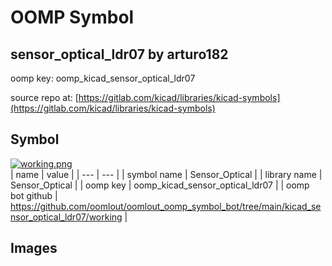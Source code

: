 # OOMP Symbol  
## sensor_optical_ldr07  by arturo182  
  
oomp key: oomp_kicad_sensor_optical_ldr07  
  
source repo at: [https://gitlab.com/kicad/libraries/kicad-symbols](https://gitlab.com/kicad/libraries/kicad-symbols)  
## Symbol  
  
[![working.png](working_600.png)](working.png)  
| name | value | 
| --- | --- | 
| symbol name | Sensor_Optical | 
| library name | Sensor_Optical | 
| oomp key | oomp_kicad_sensor_optical_ldr07 | 
| oomp bot github | https://github.com/oomlout/oomlout_oomp_symbol_bot/tree/main/kicad_sensor_optical_ldr07/working | 
## Images  
